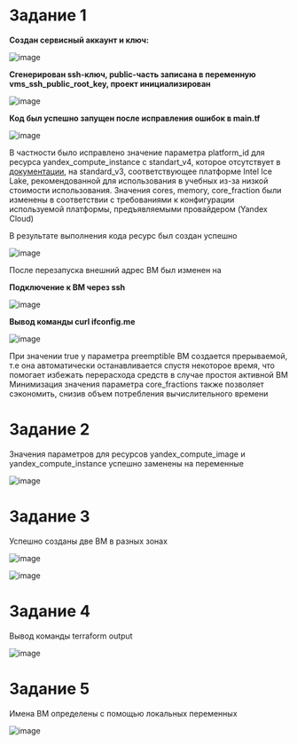 # Задание 1

**Создан сервисный аккаунт и ключ:**

![image](https://github.com/user-attachments/assets/9fefdaca-39da-4ea5-be0c-354c4aed13df)

**Сгенерирован ssh-ключ, public-часть записана в переменную vms_ssh_public_root_key, проект инициализирован**

![image](https://github.com/user-attachments/assets/dac01482-212b-4abf-947a-425bdaa84137)

**Код был успешно запущен после исправления ошибок в main.tf**

![image](https://github.com/user-attachments/assets/aee1d77a-68a7-4e10-ae6e-bdbe6fa66b07)

В частности было исправлено значение параметра platform_id для ресурса yandex_compute_instance c standart_v4, которое отсутствует в [документации](https://yandex.cloud/ru/docs/compute/concepts/vm-platforms), на standard_v3, соответствующее платформе Intel Ice Lake, рекомендованной для использования в учебных из-за низкой стоимости использования. Значения cores, memory, core_fraction были изменены в соответствии с требованиями к конфигурации используемой платформы, предъявляемыми провайдером (Yandex Cloud)

В результате выполнения кода ресурс был создан успешно 

![image](https://github.com/user-attachments/assets/61e8d916-aa96-4ff5-bd59-d991035b7191)


После перезапуска внешний адрес ВМ был изменен на 

**Подключение к ВМ через ssh**

![image](https://github.com/user-attachments/assets/8a5f2629-7538-45ca-a942-2f94a4f17168)

**Вывод команды curl ifconfig.me**

![image](https://github.com/user-attachments/assets/310a4d0e-92ca-4bc7-9781-68de488c13ae)

При значении true у параметра preemptible ВМ создается прерываемой, т.е она автоматически останавливается спустя некоторое время, что помогает избежать перерасхода средств в случае простоя активной ВМ
Минимизация значения параметра core_fractions также позволяет сэкономить, снизив объем потребления вычислительного времени

# Задание 2

Значения параметров для ресурсов yandex_compute_image и yandex_compute_instance успешно заменены на переменные

![image](https://github.com/user-attachments/assets/1acda303-c204-4f40-9959-b8263371cdea)

# Задание 3

Успешно созданы две ВМ в разных зонах

![image](https://github.com/user-attachments/assets/6dfb2acf-972d-4414-a67d-0de1cd44140d)

![image](https://github.com/user-attachments/assets/f7e9eeaf-0a02-4215-8cda-cd500b3cf251)

# Задание 4

Вывод команды terraform output

![image](https://github.com/user-attachments/assets/520368fb-a162-4ef8-b6dc-548f06b23083)

# Задание 5

Имена ВМ определены с помощью локальных переменных

![image](https://github.com/user-attachments/assets/55d950fb-827e-4ab4-9c43-984e29346703)










